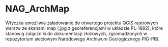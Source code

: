 ﻿# NAG_ArchMap
Wtyczka umożliwia załadowanie do otwartego projektu QGIS rastrowych warstw ze skanami map (.jpg z georeferencjami w układzie PL-1992), które stanowią załączniki do dokumentacji złożowych, zgromadzonych w repozytorium sieciowym Narodowego Archiwum Geologicznego PIG-PIB.